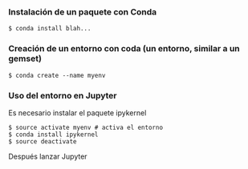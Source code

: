 ### Instalación de un paquete con Conda
```
$ conda install blah...
```

### Creación de un entorno con coda (un entorno, similar a un gemset)
```
$ conda create --name myenv
```

### Uso del entorno en Jupyter
Es necesario instalar el paquete ipykernel
```
$ source activate myenv # activa el entorno
$ conda install ipykernel
$ source deactivate
```

Después lanzar Jupyter
